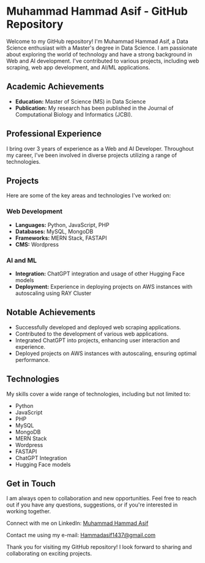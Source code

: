 <h1>Muhammad Hammad Asif - GitHub Repository</h1>

<p>Welcome to my GitHub repository! I'm Muhammad Hammad Asif, a Data Science enthusiast with a Master's degree in Data Science. I am passionate about exploring the world of technology and have a strong background in Web and AI development. I've contributed to various projects, including web scraping, web app development, and AI/ML applications.</p>

<h2>Academic Achievements</h2>
<ul>
    <li><strong>Education:</strong> Master of Science (MS) in Data Science</li>
    <li><strong>Publication:</strong> My research has been published in the Journal of Computational Biology and Informatics (JCBI).</li>
</ul>

<h2>Professional Experience</h2>
<p>I bring over 3 years of experience as a Web and AI Developer. Throughout my career, I've been involved in diverse projects utilizing a range of technologies.</p>

<h2>Projects</h2>
<p>Here are some of the key areas and technologies I've worked on:</p>
<h3>Web Development</h3>
<ul>
    <li><strong>Languages:</strong> Python, JavaScript, PHP</li>
    <li><strong>Databases:</strong> MySQL, MongoDB</li>
    <li><strong>Frameworks:</strong> MERN Stack, FASTAPI</li>
    <li><strong>CMS:</strong> Wordpress</li>
</ul>

<h3>AI and ML</h3>
<ul>
    <li><strong>Integration:</strong> ChatGPT integration and usage of other Hugging Face models</li>
    <li><strong>Deployment:</strong> Experience in deploying projects on AWS instances with autoscaling using RAY Cluster</li>
</ul>

<h2>Notable Achievements</h2>
<ul>
    <li>Successfully developed and deployed web scraping applications.</li>
    <li>Contributed to the development of various web applications.</li>
    <li>Integrated ChatGPT into projects, enhancing user interaction and experience.</li>
    <li>Deployed projects on AWS instances with autoscaling, ensuring optimal performance.</li>
</ul>

<h2>Technologies</h2>
<p>My skills cover a wide range of technologies, including but not limited to:</p>
<ul>
    <li>Python</li>
    <li>JavaScript</li>
    <li>PHP</li>
    <li>MySQL</li>
    <li>MongoDB</li>
    <li>MERN Stack</li>
    <li>Wordpress</li>
    <li>FASTAPI</li>
    <li>ChatGPT Integration</li>
    <li>Hugging Face models</li>
</ul>

<h2>Get in Touch</h2>
<p>I am always open to collaboration and new opportunities. Feel free to reach out if you have any questions, suggestions, or if you're interested in working together.</p>
<p>Connect with me on LinkedIn: <a href="https://www.linkedin.com/in/hammad-asif">Muhammad Hammad Asif</a></p>
<p>Contact me using my e-mail: <a href="mailto:Hammadasif1437@gmail.com" title="Contact Me">
        Hammadasif1437@gmail.com
    </a></p>

<p>Thank you for visiting my GitHub repository! I look forward to sharing and collaborating on exciting projects.</p>


<!---
Hammad-Asif/Hammad-Asif is a ✨ special ✨ repository because its `README.md` (this file) appears on your GitHub profile.
You can click the Preview link to take a look at your changes.
--->
